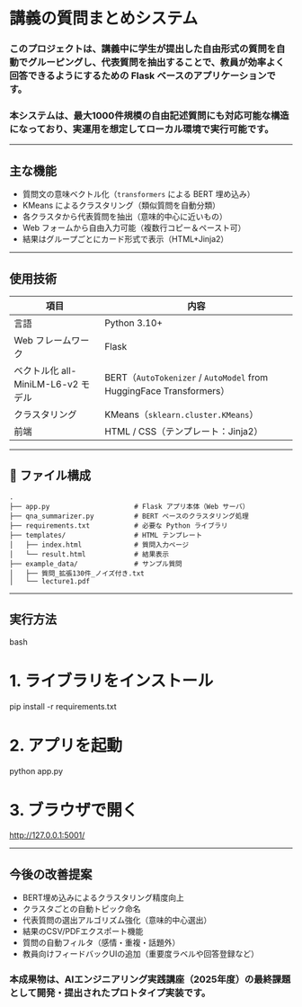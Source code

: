 # 講義の質問まとめシステム

### このプロジェクトは、講義中に学生が提出した自由形式の質問を自動でグルーピングし、代表質問を抽出することで、教員が効率よく回答できるようにするための Flask ベースのアプリケーションです。
### 本システムは、最大1000件規模の自由記述質問にも対応可能な構造になっており、実運用を想定してローカル環境で実行可能です。
---

## 主な機能

- 質問文の意味ベクトル化（`transformers` による BERT 埋め込み）
- KMeans によるクラスタリング（類似質問を自動分類）
- 各クラスタから代表質問を抽出（意味的中心に近いもの）
- Web フォームから自由入力可能（複数行コピー＆ペースト可）
- 結果はグループごとにカード形式で表示（HTML+Jinja2）

---

## 使用技術

| 項目             | 内容                                                       |
|------------------|------------------------------------------------------------|
| 言語             | Python 3.10+                                               |
| Web フレームワーク | Flask                                                      |
| ベクトル化 all-MiniLM-L6-v2 モデル   | BERT（`AutoTokenizer` / `AutoModel` from HuggingFace Transformers） |
| クラスタリング   | KMeans（`sklearn.cluster.KMeans`）                         |
| 前端             | HTML / CSS（テンプレート：Jinja2）                         |

---

## 📁 ファイル構成

```
.
├── app.py                     # Flask アプリ本体（Web サーバ）
├── qna_summarizer.py          # BERT ベースのクラスタリング処理
├── requirements.txt           # 必要な Python ライブラリ
├── templates/                 # HTML テンプレート
│   ├── index.html             # 質問入力ページ
│   └── result.html            # 結果表示
├── example_data/              # サンプル質問
│   ├── 質問_拡張130件_ノイズ付き.txt
│   └── lecture1.pdf
```

---
## 実行方法

bash
# 1. ライブラリをインストール
pip install -r requirements.txt

# 2. アプリを起動
python app.py

# 3. ブラウザで開く
http://127.0.0.1:5001/

---

## 今後の改善提案

- BERT埋め込みによるクラスタリング精度向上
- クラスタごとの自動トピック命名
- 代表質問の選出アルゴリズム強化（意味的中心選出）
- 結果のCSV/PDFエクスポート機能
- 質問の自動フィルタ（感情・重複・話題外）
- 教員向けフィードバックUIの追加（重要度ラベルや回答登録など）

### 本成果物は、AIエンジニアリング実践講座（2025年度）の最終課題として開発・提出されたプロトタイプ実装です。
